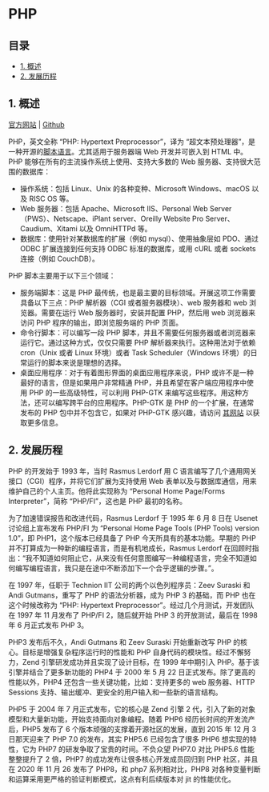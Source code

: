 # PHP<!-- omit in toc -->

## 目录<!-- omit in toc -->

- [1. 概述](#1-概述)
- [2. 发展历程](#2-发展历程)

## 1. 概述

[官方网站](https://www.php.net) | [Github](https://github.com/php)

PHP，英文全称 “PHP: Hypertext Preprocessor”，译为 “超文本预处理器”，是一种开源的[脚本语言](../术语表/脚本语言.md)。尤其适用于服务器端 Web 开发并可嵌入到 HTML 中。PHP 能够在所有的主流操作系统上使用、支持大多数的 Web 服务器、支持很大范围的数据库：

- 操作系统：包括 Linux、Unix 的各种变种、Microsoft Windows、macOS 以及 RISC OS 等。
- Web 服务器：包括 Apache、Microsoft IIS、Personal Web Server（PWS）、Netscape、iPlant server、Oreilly Website Pro Server、Caudium、Xitami 以及 OmniHTTPd 等。
- 数据库：使用针对某数据库的扩展（例如 mysql）、使用抽象层如 PDO、通过 ODBC 扩展连接到任何支持 ODBC 标准的数据库，或用 cURL 或者 sockets 连接（例如 CouchDB）。

PHP 脚本主要用于以下三个领域：

- 服务端脚本：这是 PHP 最传统，也是最主要的目标领域。开展这项工作需要具备以下三点：PHP 解析器（CGI 或者服务器模块）、web 服务器和 web 浏览器。需要在运行 Web 服务器时，安装并配置 PHP，然后用 web 浏览器来访问 PHP 程序的输出，即浏览服务端的 PHP 页面。
- 命令行脚本：可以编写一段 PHP 脚本，并且不需要任何服务器或者浏览器来运行它。通过这种方式，仅仅只需要 PHP 解析器来执行。这种用法对于依赖 cron（Unix 或者 Linux 环境）或者 Task Scheduler（Windows 环境）的日常运行的脚本来说是理想的选择。
- 桌面应用程序：对于有着图形界面的桌面应用程序来说，PHP 或许不是一种最好的语言，但是如果用户非常精通 PHP，并且希望在客户端应用程序中使用 PHP 的一些高级特性，可以利用 PHP-GTK 来编写这些程序。用这种方法，还可以编写跨平台的应用程序。PHP-GTK 是 PHP 的一个扩展，在通常发布的 PHP 包中并不包含它，如果对 PHP-GTK 感兴趣，请访问 [其网站](http://gtk.php.net/) 以获取更多信息。

## 2. 发展历程

PHP 的开发始于 1993 年，当时 Rasmus Lerdorf 用 C 语言编写了几个通用网关接口（CGI）程序，并将它们扩展为支持使用 Web 表单以及与数据库通信，用来维护自己的个人主页。他将此实现称为 “Personal Home Page/Forms Interpreter”，简称 “PHP/FI”，这也是 PHP 最初的名称。

为了加速错误报告和改进代码，Rasmus Lerdorf 于 1995 年 6 月 8 日在 Usenet 讨论组上宣布发布 PHP/FI 为 “Personal Home Page Tools (PHP Tools) version 1.0”，即 PHP1，这个版本已经具备了 PHP 今天所具有的基本功能。早期的 PHP 并不打算成为一种新的编程语言，而是有机地成长，Rasmus Lerdorf 在回顾时指出：“我不知道如何阻止它，从来没有任何意图编写一种编程语言，完全不知道如何编写编程语言，我只是在途中不断添加下一个合乎逻辑的步骤。”。

在 1997 年，任职于 Technion IIT 公司的两个以色列程序员：Zeev Suraski 和 Andi Gutmans，重写了 PHP 的语法分析器，成为 PHP 3 的基础，而 PHP 也在这个时候改称为 “PHP: Hypertext Preprocessor”。经过几个月测试，开发团队在 1997 年 11 月发布了 PHP/FI 2，随后就开始 PHP 3 的开放测试，最后在 1998 年 6 月正式发布 PHP 3。

PHP3 发布后不久，Andi Gutmans 和 Zeev Suraski 开始重新改写 PHP 的核心。目标是增强复杂程序运行时的性能和 PHP 自身代码的模块性。经过不懈努力，Zend 引擎研发成功并且实现了设计目标，在 1999 年中期引入 PHP。基于该引擎并结合了更多新功能的 PHP4 于 2000 年 5 月 22 日正式发布。除了更高的性能以外，PHP4 还包含一些关键功能，比如：支持更多的 web 服务器、HTTP Sessions 支持、输出缓冲、更安全的用户输入和一些新的语言结构。

PHP5 于 2004 年 7 月正式发布，它的核心是 Zend 引擎 2 代，引入了新的对象模型和大量新功能，开始支持面向对象编程。随着 PHP6 经历长时间的开发流产后，PHP5 发布了 6 个版本顽强的支撑着开源社区的发展，直到 2015 年 12 月 3 日那天迎来了 PHP 7.0 的发布，其实 PHP5.6 已经包含了很多 PHP6 想实现的特性，它为 PHP7 的研发争取了宝贵的时间。不负众望 PHP7.0 对比 PHP5.6 性能整整提升了 2 倍，PHP7 的成功发布让很多核心开发成员回归到 PHP 社区，并且在 2020 年 11 月 26 发布了 PHP8，和 php7 系列相对比，PHP8 对各种变量判断和运算采用更严格的验证判断模式，这点有利后续版本对 jit 的性能优化。
